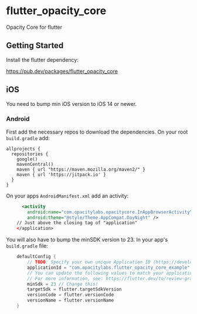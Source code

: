 # flutter_opacity_core

Opacity Core for flutter

## Getting Started

Install the flutter dependency:

https://pub.dev/packages/flutter_opacity_core

## iOS

You need to bump min iOS version to iOS 14 or newer.

### Android

First add the necessary repos to download the dependencies. On your root `build.gradle` add:

```
allprojects {
  repositories {
    google()
    mavenCentral()
    maven { url "https://maven.mozilla.org/maven2/" }
    maven { url 'https://jitpack.io' }
  }
}
```

On your apps `AndroidManifest.xml` add an activity:

```xml
      <activity
        android:name="com.opacitylabs.opacitycore.InAppBrowserActivity"
        android:theme="@style/Theme.AppCompat.DayNight" />
    // Just above the closing tag of "application"
    </application>
```

You will also have to bump the minSDK version to 23. In your app's `build.gradle` file:

```gradle
    defaultConfig {
        // TODO: Specify your own unique Application ID (https://developer.android.com/studio/build/application-id.html).
        applicationId = "com.opacitylabs.flutter_opacity_core_example"
        // You can update the following values to match your application needs.
        // For more information, see: https://flutter.dev/to/review-gradle-config.
        minSdk = 23 // Change this!
        targetSdk = flutter.targetSdkVersion
        versionCode = flutter.versionCode
        versionName = flutter.versionName
    }
```

